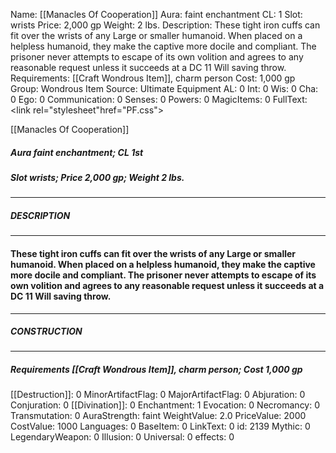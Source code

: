 Name: [[Manacles Of Cooperation]]
Aura: faint enchantment
CL: 1
Slot: wrists
Price: 2,000 gp
Weight: 2 lbs.
Description: These tight iron cuffs can fit over the wrists of any Large or smaller humanoid. When placed on a helpless humanoid, they make the captive more docile and compliant. The prisoner never attempts to escape of its own volition and agrees to any reasonable request unless it succeeds at a DC 11 Will saving throw.
Requirements: [[Craft Wondrous Item]], charm person
Cost: 1,000 gp
Group: Wondrous Item
Source: Ultimate Equipment
AL: 0
Int: 0
Wis: 0
Cha: 0
Ego: 0
Communication: 0
Senses: 0
Powers: 0
MagicItems: 0
FullText: <link rel="stylesheet"href="PF.css"><div class="heading"><p class="alignleft">[[Manacles Of Cooperation]]</p><div style="clear: both;"></div></div><div><h5><b>Aura </b>faint enchantment; <b>CL </b>1st</h5><h5><b>Slot </b>wrists; <b>Price </b>2,000 gp; <b>Weight </b>2 lbs.</h5></div><hr/><div><h5><b>DESCRIPTION</b></h5></div><hr/><div><h4><p>These tight iron cuffs can fit over the wrists of any Large or smaller humanoid. When placed on a helpless humanoid, they make the captive more docile and compliant. The prisoner never attempts to escape of its own volition and agrees to any reasonable request unless it succeeds at a DC 11 Will saving throw.</p></h4></div><hr/><div><h5><b>CONSTRUCTION</b></h5></div><hr/><div><h5><b>Requirements </b>[[Craft Wondrous Item]], <i>charm person</i>; <b>Cost </b>1,000 gp</h5></div>
[[Destruction]]: 0
MinorArtifactFlag: 0
MajorArtifactFlag: 0
Abjuration: 0
Conjuration: 0
[[Divination]]: 0
Enchantment: 1
Evocation: 0
Necromancy: 0
Transmutation: 0
AuraStrength: faint
WeightValue: 2.0
PriceValue: 2000
CostValue: 1000
Languages: 0
BaseItem: 0
LinkText: 0
id: 2139
Mythic: 0
LegendaryWeapon: 0
Illusion: 0
Universal: 0
effects: 0

